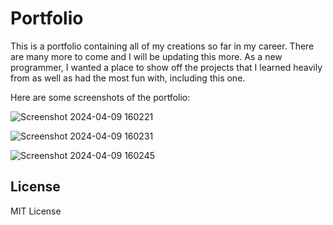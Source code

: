 # Portfolio
This is a portfolio containing all of my creations so far in my career. There are many more to come and I will be updating this more.
As a new programmer, I wanted a place to show off the projects that I learned heavily from as well as had the most fun with, including this one.

Here are some screenshots of the portfolio:

![Screenshot 2024-04-09 160221](https://github.com/NoahCalderwood/mod2-challenge-portfolio/assets/76232069/93f2fbf1-5d8e-4701-92e9-6ed5ec406009)

![Screenshot 2024-04-09 160231](https://github.com/NoahCalderwood/mod2-challenge-portfolio/assets/76232069/3e5ccd08-240b-443f-9355-246f170e85a9)

![Screenshot 2024-04-09 160245](https://github.com/NoahCalderwood/mod2-challenge-portfolio/assets/76232069/ecddab5b-9f06-48c9-9d3d-11ccb871161d)

## License
MIT License
